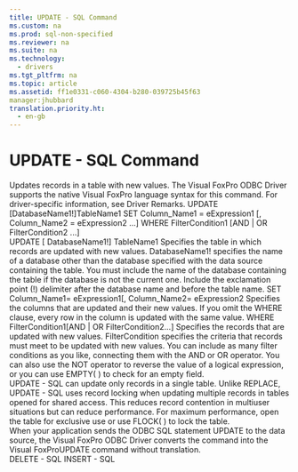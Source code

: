 ```yaml
---
title: UPDATE - SQL Command
ms.custom: na
ms.prod: sql-non-specified
ms.reviewer: na
ms.suite: na
ms.technology: 
  - drivers
ms.tgt_pltfrm: na
ms.topic: article
ms.assetid: ff1e0331-c060-4304-b280-039725b45f63
manager:jhubbard
translation.priority.ht: 
  - en-gb
---
```

# UPDATE - SQL Command
<?xml version="1.0" encoding="utf-8"?>
<developerReferenceWithSyntaxDocument xmlns="http://ddue.schemas.microsoft.com/authoring/2003/5" xmlns:xlink="http://www.w3.org/1999/xlink" xmlns:xsi="http://www.w3.org/2001/XMLSchema-instance" xsi:schemaLocation="http://ddue.schemas.microsoft.com/authoring/2003/5 http://dduestorage.blob.core.windows.net/ddueschema/developer.xsd">
  <introduction>
    <para>Updates records in a table with new values.</para>
    <para>The Visual FoxPro ODBC Driver supports the native Visual FoxPro language syntax for this command. For driver-specific information, see <legacyBold>Driver Remarks</legacyBold>.</para>
  </introduction>
  <syntaxSection>
    <legacySyntax>
UPDATE [<parameterReference>DatabaseName1!</parameterReference>]<parameterReference>TableName1</parameterReference>
SET <parameterReference>Column_Name1</parameterReference> = <parameterReference>eExpression1</parameterReference>
   [, <parameterReference>Column_Name2</parameterReference> = <parameterReference>eExpression2</parameterReference> ...]
   WHERE <parameterReference>FilterCondition1</parameterReference> [AND | OR <parameterReference>FilterCondition2</parameterReference> ...]</legacySyntax>
  </syntaxSection>
  <section>
    <title>Arguments</title>
    <content>
      <definitionTable>
        <definedTerm>UPDATE [ <legacyItalic>DatabaseName1!</legacyItalic>] <legacyItalic>TableName1</legacyItalic></definedTerm>
        <definition>
          <para>Specifies the table in which records are updated with new values.</para>
          <para>             <legacyItalic>DatabaseName1!</legacyItalic> specifies the name of a database other than the database specified with the data source containing the table. You must include the name of the database containing the table if the database is not the current one. Include the exclamation point (!) delimiter after the database name and before the table name. </para>
        </definition>
        <definedTerm>SET <legacyItalic>Column_Name1</legacyItalic>= <legacyItalic>eExpression1</legacyItalic>[, <legacyItalic>Column_Name2</legacyItalic>= <legacyItalic>eExpression2</legacyItalic></definedTerm>
        <definition>
          <para>Specifies the columns that are updated and their new values. If you omit the WHERE clause, every row in the column is updated with the same value.</para>
        </definition>
        <definedTerm>WHERE <legacyItalic>FilterCondition1</legacyItalic>[AND | OR <legacyItalic>FilterCondition2</legacyItalic>...] </definedTerm>
        <definition>
          <para>Specifies the records that are updated with new values.</para>
          <para>             <legacyItalic>FilterCondition</legacyItalic> specifies the criteria that records must meet to be updated with new values. You can include as many filter conditions as you like, connecting them with the AND or OR operator. You can also use the NOT operator to reverse the value of a logical expression, or you can use <legacyBold>EMPTY</legacyBold>( ) to check for an empty field. </para>
        </definition>
      </definitionTable>
    </content>
  </section>
  <languageReferenceRemarks>
    <content>
      <para>UPDATE - SQL can update only records in a single table.</para>
      <para>Unlike REPLACE, UPDATE - SQL uses record locking when updating multiple records in tables opened for shared access. This reduces record contention in multiuser situations but can reduce performance. For maximum performance, open the table for exclusive use or use <legacyBold>FLOCK</legacyBold>( ) to lock the table.</para>
    </content>
  </languageReferenceRemarks>
  <section>
    <title>Driver Remarks</title>
    <content>
      <para>When your application sends the ODBC SQL statement UPDATE to the data source, the Visual FoxPro ODBC Driver converts the command into the Visual FoxProUPDATE command without translation.</para>
    </content>
  </section>
  <relatedTopics>
<link xlink:href="0d5bd477-626f-4f22-a05a-f531d9f8c5e7">DELETE - SQL</link>
<link xlink:href="9b648198-349f-46f6-b869-13d129945971">INSERT - SQL</link>
</relatedTopics>
</developerReferenceWithSyntaxDocument>